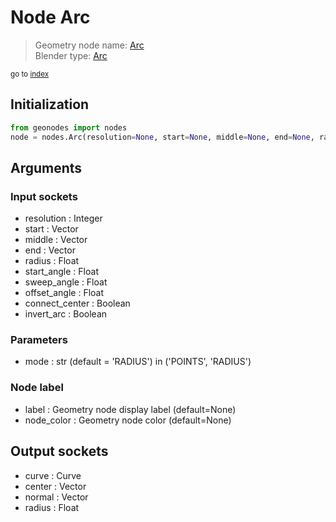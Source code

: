
# Node Arc

> Geometry node name: [Arc](https://docs.blender.org/manual/en/latest/modeling/geometry_nodes/curve_primitives/arc.html)<br>
  Blender type: [Arc](https://docs.blender.org/api/current/bpy.types.GeometryNodeCurveArc.html)
  
<sub>go to [index](/docs/index.md)</sub>

## Initialization

```python
from geonodes import nodes
node = nodes.Arc(resolution=None, start=None, middle=None, end=None, radius=None, start_angle=None, sweep_angle=None, offset_angle=None, connect_center=None, invert_arc=None, mode='RADIUS', label=None, node_color=None)
```



## Arguments


### Input sockets

- resolution : Integer
- start : Vector
- middle : Vector
- end : Vector
- radius : Float
- start_angle : Float
- sweep_angle : Float
- offset_angle : Float
- connect_center : Boolean
- invert_arc : Boolean

### Parameters

- mode : str (default = 'RADIUS') in ('POINTS', 'RADIUS')

### Node label

- label : Geometry node display label (default=None)
- node_color : Geometry node color (default=None)

## Output sockets

- curve : Curve
- center : Vector
- normal : Vector
- radius : Float
